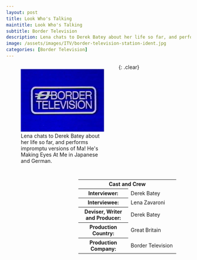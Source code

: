 ```yaml
---
layout: post
title: Look Who's Talking
maintitle: Look Who's Talking
subtitle: Border Television
description: Lena chats to Derek Batey about her life so far, and performs impromptu versions of Ma! He's Making Eyes At Me in Japanese and German.
image: /assets/images/ITV/border-television-station-ident.jpg
categories: [Border Television]
---
```


<figure class="fig1">
<img src="/assets/images/ITV/border-television-station-ident.jpg" class="full-width">
<figcaption>
Lena chats to Derek Batey about her life so far, and performs impromptu versions of Ma! He's Making Eyes At Me in Japanese and German.
</figcaption>
</figure>

<figure class="fig2">
<table>
<tr><th colspan="2">Cast and Crew</th></tr>
<tr><th style="width:51%;">Interviewer:</th><td style="width:49%;">Derek Batey</td></tr>
<tr><th>Interviewee:</th><td>Lena Zavaroni</td></tr>
<tr><th>Deviser, Writer and Producer:</th><td>Derek Batey</td></tr>
<tr><th>Production Country:</th><td>Great Britain</td></tr>
<tr><th>Production Company:</th><td>Border Television</td></tr>
</table>
</figure>

{: .clear}

<style>
.fig1 {float:left; width:45%;}
figcaption {float:left; width:100%;}

.fig2 {float:right; width:53%;}
figcaption {float:left; width:100%;}

@media only screen and (max-width: 700px) {
.fig1, .fig2 {float:left; width:100%;}
figcaption {float:left; width:100%; margin-bottom: 10px;}
}
</style>

